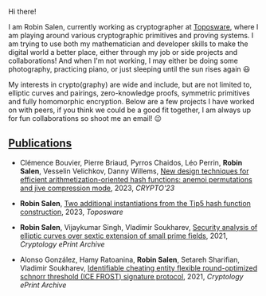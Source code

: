 Hi there!

I am Robin Salen, currently working as cryptographer at [Toposware](https://toposware.com/),
where I am playing around various cryptographic primitives and proving systems. I am trying to
use both my mathematician and developer skills to make the digital world a better place, either
through my job or side projects and collaborations! And when I'm not working, I may either be doing
some photography, practicing piano, or just sleeping until the sun rises again 😃

My interests in crypto(graphy) are wide and include, but are not limited to, elliptic curves and pairings,
zero-knowledge proofs, symmetric primitives and fully homomorphic encryption. Below are a few projects I
have worked on with peers, if you think we could be a good fit together, I am always up for fun collaborations
so shoot me an email! 😉

## [Publications](https://scholar.google.com/citations?user=KZ7dQ1UAAAAJ&hl=en&authuser=1)

- Clémence Bouvier, Pierre Briaud, Pyrros Chaidos, Léo Perrin, **Robin Salen**, Vesselin Velichkov, Danny Willems, [New design techniques for efficient arithmetization-oriented hash functions: anemoi permutations and jive compression mode](https://link.springer.com/chapter/10.1007/978-3-031-38548-3_17), 2023, *CRYPTO'23*
&nbsp;

- **Robin Salen**, [Two additional instantiations from the Tip5 hash function construction](https://toposware.com/paper_tip5.pdf), 2023, *Toposware*
&nbsp;

- **Robin Salen**, Vijaykumar Singh, Vladimir Soukharev, [Security analysis of elliptic curves over sextic extension of small prime fields](https://eprint.iacr.org/2022/277), 2021, *Cryptology ePrint Archive*
&nbsp;

- Alonso González, Hamy Ratoanina, **Robin Salen**, Setareh Sharifian, Vladimir Soukharev, [Identifiable cheating entity flexible round-optimized schnorr threshold (ICE FROST) signature protocol](https://eprint.iacr.org/2021/1658), 2021, *Cryptology ePrint Archive*

